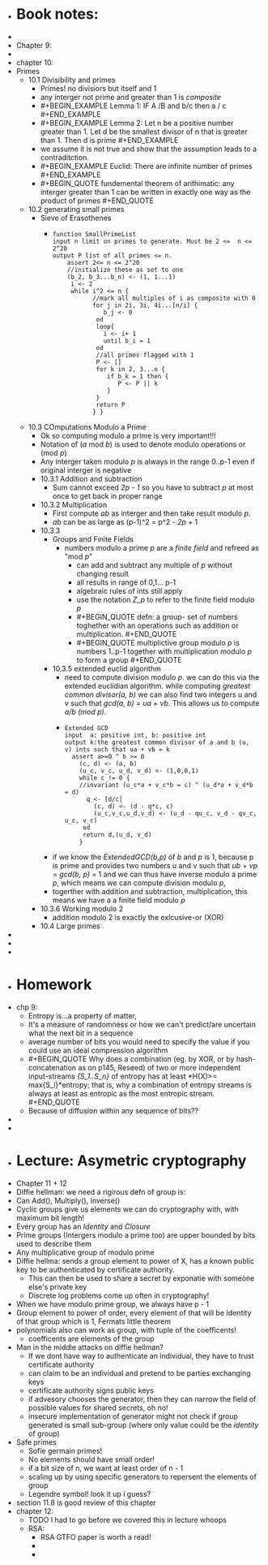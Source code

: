 - # Book notes:
-
- Chapter 9:
-
- chapter 10:
- Primes
	- 10.1 Divisibility and primes
		- Primes! no divisiors but itself and 1
		- any interger not prime and greater than 1 is *composite*
		- #+BEGIN_EXAMPLE
		  Lemma 1: IF A /B and b/c then a / c
		  #+END_EXAMPLE
		- #+BEGIN_EXAMPLE
		  Lemma 2: Let n be a positive number greater than 1. Let d be the smallest divisor of  n that is greater than 1. Then d is prime
		  #+END_EXAMPLE
		- we assume it is not true and show that the assumption leads to a contraditction.
		- #+BEGIN_EXAMPLE
		  Euclid: There are infinite number of primes
		  #+END_EXAMPLE
		- #+BEGIN_QUOTE
		  fundemental theorem of arithimatic: any interger greater than 1 can be written in exactly one way as the product of primes
		  #+END_QUOTE
	- 10.2 generating small primes
		- Sieve of Erasothenes
			- ``` 
			  function SmallPrimeList
			  input n limit on primes to generate. Must be 2 <=  n <= 2^20 
			  output P list of all primes <= n.
			      assert 2<= n <= 2^20
			      //initialize these as set to one
			      (b_2, b_3...b_n) <- (1, 1...1)    
			       i <- 2
			       while i^2 <= n {
			             //mark all multiples of i as composite with 0
			             for j in 2i, 3i, 4i...[n/i] {
			                b_j <- 0
			              od
			              loop{
			              	i <- i+ 1
			              	until b_i = 1
			              od
			              //all primes flagged with 1
			              P <- []
			              for k in 2, 3...n {
			                 if b_k = 1 then {
			                    P <- P || k                  
			                 }
			              }
			              return P
			             } }
			  ```
	- 10.3 COmputations Modulo a Prime
		- Ok so computing modulo a prime is very important!!!
		- Notation of (*a* mod *b*) is used to denote modulo operations or (mod *p*)
		- Any interger taken modulo *p* is always in the range 0..p-1 even if original interger is negative
		- 10.3.1 Addition and subtraction
			- Sum  cannot exceed *2p - 1* so you have to subtract *p* at most once to get back in proper range
		- 10.3.2 Multiplication
			- First compute *ab* as interger and then take result modulo *p*.
			- *ab* can be as large as (p-1)^2 = p^2 - *2p* + 1
		- 10.3.3
			- Groups and Finite Fields
				- numbers modulo a prime *p* are a *finite field* and refreed as "mod *p*"
					- can add and subtract any multiple of *p* without changing result
					- all results in range of 0,1... p-1
					- algebraic rules of ints still apply
					- use the notation *Z_p* to refer to the finite field modulo *p*
					- #+BEGIN_QUOTE
					  defn: a group- set of numbers toghether with an operations such as addition or multiplication.
					  #+END_QUOTE
					- #+BEGIN_QUOTE
					  multiplictive group modulo *p* is numbers 1..p-1 together with multiplication modulo *p* to form a group
					  #+END_QUOTE
			- 10.3.5 extended euclid algorithm
				- need to compute division modulo *p*. we can  do this via the extended euclidian algorithm. while computing *greatest common divisor(a, b)* we can also find two integers u and v such that *gcd(a, b) = ua + vb*. This allows us to compute *a/b (mod p)*.
				- ``` 
				  Extended GCD
				  input  a: positive int, b: positive int
				  output k:the greatest common divisor of a and b (u, v) ints such that ua + vb = k
				  	assert a>=0 ^ b >= 0
				      (c, d) <- (a, b)
				      (u_c, v_c, u_d, v_d) <- (1,0,0,1)
				      while c != 0 {
				      //invariant (u_c*a + v_c*b = c) ^ (u_d*a + v_d*b = d)
				      	q <- [d/c]
				          (c, d) <- (d - q*c, c)
				          (u_c,v_c,u_d,v_d) <- (u_d - qu_c, v_d - qv_c, u_c, v_c)
				       od
				       return d,(u_d, v_d)
				      }
				  ```
			- if we know the *ExtendedGCD(b,p)* of *b* and *p* is 1, because p is prime and provides two numbers u and v such that *ub* + *vp* = *gcd(b, p)* = 1 and we can thus have inverse modulo a prime *p*, which means we can compute division modulo *p*,
			- togerther with addition and subtraction, multiplication, this means we have a a finite field modulo *p*
		- 10.3.6 Working modulo 2
			- addition modulo 2 is exactly the exlcusive-or (XOR)
		- 10.4 Large primes
-
-
-
- # Homework
- chp 9:
	- Entropy is...a property of matter,
	- It's a measure of randomness or how we can't predict/are uncertain what the next bit in a sequence
	- average number of bits you would need to specify the value if you could use an ideal compression algorithm
	- #+BEGIN_QUOTE
	  Why does a combination (eg. by XOR, or by hash-concatenation as on p145, Reseed) of two or more independent input-streams *{S_1..S_n}* of entropy has at least *H(X)>= max{S_i}*entropy; that is, why a combination of entropy streams is always at least as entropic as the most entropic stream.
	  #+END_QUOTE
	- Because of diffusion within any sequence of bits??
-
-
- # Lecture: Asymetric cryptography
- Chapter 11 + 12
- Diffie hellman: we need a rigirous defn of group is:
- Can Add(), Multiply(), Inverse()
- Cyclic groups give us elements we can do cryptography with, with maximum bit length!
- Every group has an *Identity* and *Closure*
- Prime groups (Intergers modulo a prime too) are upper bounded by bits used to describe them
- Any multiplicative group of modulo prime
- Diffie hellma: sends a group element to power of X, has a known public key to be authenticated by certificate authority.
	- This can then be used to share a secret by exponatie with someone else's private key
	- Discrete log problems come up often in cryptography!
- When we have modulo prime group, we always have p - 1
- Group element to power of order, every element of that will be Identity of that group which is 1, Fermats little theorem
- polynomials also can work as group, with tuple of the coefficents!
	- coefficents are elements of the group
- Man in the middle attacks on diffie hellman?
	- If we dont have way to authenticate an individual, they have to trust certificate authority
	- can claim to be an individual and pretend to be parties exchanging keys
	- certificate authority signs public keys
	- if advesory chooses the generator, then they can narrow the field of possible values for shared secrets, oh no!
	- insecure implementation of generator might not check if group generated is small sub-group (where only value could be the *identity* of group)
- Safe primes
	- Sofie germain primes!
	- No elements should have small order!
	- if a bit size of n, we want at least order of n - 1
	- scaling up by using specific generators to repersent the elements of group
	- Legendre symbol! look it up i guess?
- section 11.8 is good review of this chapter
- chapter 12:
	- TODO I had to go before we covered this in lecture whoops
	- RSA:
		- RSA GTFO paper is worth a read!
		-
		-